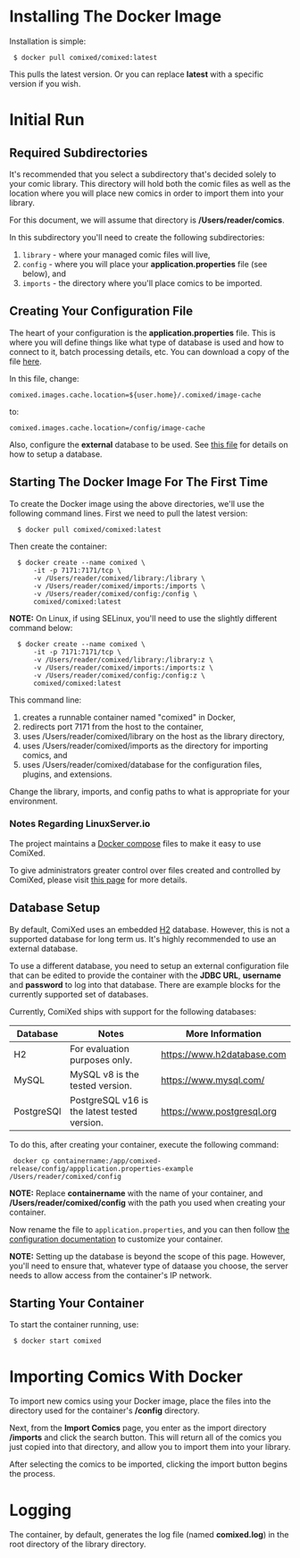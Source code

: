 # Installing The Docker Image

Installation is simple:

```
 $ docker pull comixed/comixed:latest
```

This pulls the latest version. Or you can replace **latest** with a specific version if you wish.

# Initial Run
## Required Subdirectories

It's recommended that you select a subdirectory that's decided solely to your comic library. This directory will hold
both the comic files as well as the location where you will place new comics in order to import them into your library.

For this document, we will assume that directory is **/Users/reader/comics**.

In this subdirectory you'll need to create the following subdirectories:

1. ```library``` - where your managed comic files will live,
1. ```config``` - where you will place your **application.properties** file (see below), and
1. ```imports``` - the directory where you'll place comics to be imported.


## Creating Your Configuration File

The heart of your configuration is the **application.properties** file. This is where you will define things like what
type of database is used and how to connect to it, batch processing details, etc. You can download a copy of the file
[here](../comixed-app/src/main/resources/application.properties).

In this file, change:

```properties
comixed.images.cache.location=${user.home}/.comixed/image-cache
```

to:

```properties
comixed.images.cache.location=/config/image-cache
```

Also, configure the **external** database to be used. See [this file](../QUICKSTART.md) for details on how to setup
a database.

## Starting The Docker Image For The First Time

To create the Docker image using the above directories, we'll use the following command lines. First we need to pull 
the latest version:

```
  $ docker pull comixed/comixed:latest
```

Then create the container:

```
  $ docker create --name comixed \
      -it -p 7171:7171/tcp \
      -v /Users/reader/comixed/library:/library \
      -v /Users/reader/comixed/imports:/imports \
      -v /Users/reader/comixed/config:/config \
      comixed/comixed:latest
```

**NOTE:** On Linux, if using SELinux, you'll need to use the slightly different command below:

``` 
  $ docker create --name comixed \
      -it -p 7171:7171/tcp \
      -v /Users/reader/comixed/library:/library:z \
      -v /Users/reader/comixed/imports:/imports:z \
      -v /Users/reader/comixed/config:/config:z \
      comixed/comixed:latest
```


This command line:
1. creates a runnable container named "comixed" in Docker,
1. redirects port 7171 from the host to the container,
1. uses /Users/reader/comixed/library on the host as the library directory, 
1. uses /Users/reader/comixed/imports as the directory for importing comics, and
1. uses /Users/reader/comixed/database for the configuration files, plugins, and extensions.

Change the library, imports, and config paths to what is appropriate for your environment.


### Notes Regarding LinuxServer.io

The project maintains a [Docker compose](docker-compose.yml) files to make it easy to use ComiXed.

To give administrators greater control over files created and controlled by ComiXed, please visit
[this page](https://docs.linuxserver.io/general/understanding-puid-and-pgid/) for more details.

## Database Setup

By default, ComiXed uses an embedded [H2](https://www.h2database.com/html/main.html) database.
However, this is not a supported database for long term us. It's highly recommended to use an external database.

To use a different database, you need to setup an external configuration file that can be edited to provide the container
with the **JDBC URL**, **username** and **password** to log into that database. There are example blocks for the
currently supported set of databases.

Currently, ComiXed ships with support for the following databases:

| Database   | Notes                                        | More Information           |
|------------|----------------------------------------------|----------------------------|
| H2         | For evaluation purposes only.                | https://www.h2database.com |
| MySQL      | MySQL v8 is the tested version.              | https://www.mysql.com/     |
| PostgreSQl | PostgreSQL v16 is the latest tested version. | https://www.postgresql.org |

To do this, after creating your container, execute the following command:

``` docker cp containername:/app/comixed-release/config/appplication.properties-example /Users/reader/comixed/config```

**NOTE:** Replace **containername** with the name of your container, and
**/Users/reader/comixed/config** with the path you used when creating
your container.

Now rename the file to ```application.properties```, and you can then follow
[the configuration documentation](../CONFIGURATION.md) to
customize your container.

**NOTE:** Setting up the database is beyond the scope of this page. However, you'll need to ensure that, whatever type
of dataase you choose, the server needs to allow access from the container's IP network.


## Starting Your Container

To start the container running, use:

``` $ docker start comixed```

# Importing Comics With Docker

To import new comics using your Docker image, place the files into the directory used for the container's
**/config** directory.

Next, from the **Import Comics** page, you enter as the import directory **/imports** and click the search
button. This will return all of the comics you just copied into that directory, and allow you to import them into your
library.

After selecting the comics to be imported, clicking the import button begins the process.


# Logging

The container, by default, generates the log file (named **comixed.log**) in the root directory of the library
directory.
